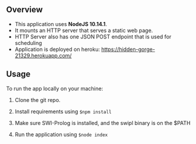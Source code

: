 ## Overview

* This application uses **NodeJS 10.14.1**.
* It mounts an HTTP server that serves a static web page.
* HTTP Server also has one JSON POST endpoint that is used for scheduling
* Application is deployed on heroku: https://hidden-gorge-21329.herokuapp.com/

## Usage

To run the app locally on your machine:

1. Clone the git repo.

2. Install requirements using `$npm install`

3. Make sure SWI-Prolog is installed, and the swipl binary is on the $PATH

4. Run the application using `$node index`